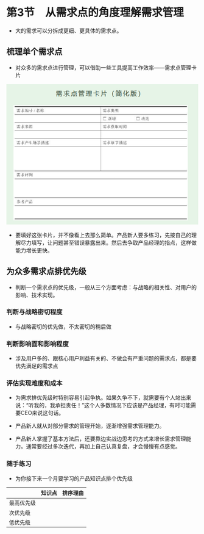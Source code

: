 # 第3节　从需求点的角度理解需求管理

* 大的需求可以分拆成更细、更具体的需求点。

## 梳理单个需求点

* 对众多的需求点进行管理，可以借助一些工具提高工作效率——需求点管理卡片

![image-20200318135127513](image-20200318135127513.png)

* 要填好这张卡片，并不像看上去那么简单。产品新人要多练习，先按自己的理解尽力填写，让问题甚至错误暴露出来。然后去争取产品经理的指点，这样做能力增长更快。

## 为众多需求点排优先级

* 判断一个需求点的优先级，一般从三个方面考虑：与战略的相关性、对用户的影响、技术实现。

### 判断与战略密切程度

* 与战略密切的优先做，不太密切的稍后做

### 判断影响面和影响程度

* 涉及用户多的、跟核心用户利益有关的、不做会有严重问题的需求点，都是要优先满足的需求点

### 评估实现难度和成本

* 为需求排优先级时特别容易引起争执。如果久争不下，就需要有个人站出来说：“听我的，我承担责任！”这个人多数情况下应该是产品经理，有时可能需要CEO来说这句话。

* 产品新人就从对部分需求的管理开始，逐渐增强需求管理能力。
* 产品新人掌握了基本方法后，还要靠边实战边思考的方式来增长需求管理能力。通常要经过多次迭代，再加上自己认真复盘，才会慢慢有点感觉。

### 随手练习

* 为你接下来一个月要学习的产品知识点排个优先级

|            | 知识点 | 排序理由 |
| ---------- | ------ | -------- |
| 最高优先级 |        |          |
| 次优先级   |        |          |
| 低优先级   |        |          |

